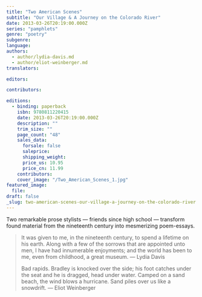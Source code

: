 ```yaml
---
title: "Two American Scenes"
subtitle: "Our Village & A Journey on the Colorado River"
date: 2013-03-26T20:19:00.000Z
series: "pamphlets"
genre: "poetry"
subgenre:
language:
authors:
  - author/lydia-davis.md
  - author/eliot-weinberger.md
translators:

editors:

contributors:

editions:
  - binding: paperback
    isbn: 9780811220415
    date: 2013-03-26T20:19:00.000Z
    description: ""
    trim_size: ""
    page_count: "48"
    sales_data:
      forsale: false
      saleprice:
      shipping_weight:
      price_us: 10.95
      price_cn: 11.99
    contributors:
    cover_image: "/Two_American_Scenes_1.jpg"
featured_image:
  file:
draft: false
_slug: two-american-scenes-our-village-a-journey-on-the-colorado-river
---
```


Two remarkable prose stylists — friends since high school — transform found material from the nineteenth century into mesmerizing poem-essays.

> It was given to me, in the nineteenth century, to spend a lifetime on his
> earth. Along with a few of the sorrows that are appointed unto men,
> I have had innumerable enjoyments; and the world has been to me,
> even from childhood, a great museum.
> — Lydia Davis
> 
> Bad rapids. Bradley is knocked over the side; his foot catches under
> the seat and he is dragged, head under water. Camped on a sand
> beach, the wind blows a hurricane. Sand piles over us like a snowdrift.
> — Eliot Weinberger


